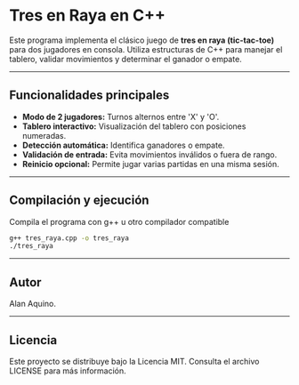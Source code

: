 # Tres en Raya en C++

Este programa implementa el clásico juego de **tres en raya (tic-tac-toe)** para dos jugadores en consola. Utiliza estructuras de C++ para manejar el tablero, validar movimientos y determinar el ganador o empate.

---

## Funcionalidades principales

- **Modo de 2 jugadores:** Turnos alternos entre 'X' y 'O'.
- **Tablero interactivo:** Visualización del tablero con posiciones numeradas.
- **Detección automática:** Identifica ganadores o empate.
- **Validación de entrada:** Evita movimientos inválidos o fuera de rango.
- **Reinicio opcional:** Permite jugar varias partidas en una misma sesión.

---

## Compilación y ejecución

Compila el programa con g++ u otro compilador compatible

   ```bash
   g++ tres_raya.cpp -o tres_raya
   ./tres_raya
   ```

---

## Autor

Alan Aquino.

---

## Licencia

Este proyecto se distribuye bajo la Licencia MIT.
Consulta el archivo LICENSE para más información.
